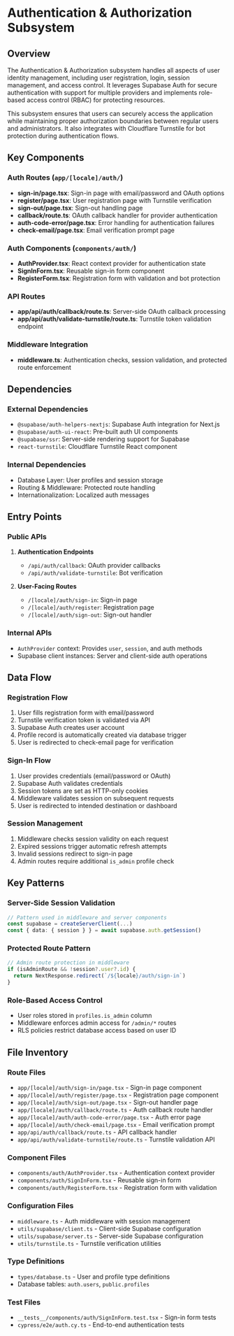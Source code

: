 # Authentication & Authorization Subsystem

## Overview

The Authentication & Authorization subsystem handles all aspects of user identity management, including user registration, login, session management, and access control. It leverages Supabase Auth for secure authentication with support for multiple providers and implements role-based access control (RBAC) for protecting resources.

This subsystem ensures that users can securely access the application while maintaining proper authorization boundaries between regular users and administrators. It also integrates with Cloudflare Turnstile for bot protection during authentication flows.

## Key Components

### Auth Routes (`app/[locale]/auth/`)
- **sign-in/page.tsx**: Sign-in page with email/password and OAuth options
- **register/page.tsx**: User registration page with Turnstile verification
- **sign-out/page.tsx**: Sign-out handling page
- **callback/route.ts**: OAuth callback handler for provider authentication
- **auth-code-error/page.tsx**: Error handling for authentication failures
- **check-email/page.tsx**: Email verification prompt page

### Auth Components (`components/auth/`)
- **AuthProvider.tsx**: React context provider for authentication state
- **SignInForm.tsx**: Reusable sign-in form component
- **RegisterForm.tsx**: Registration form with validation and bot protection

### API Routes
- **app/api/auth/callback/route.ts**: Server-side OAuth callback processing
- **app/api/auth/validate-turnstile/route.ts**: Turnstile token validation endpoint

### Middleware Integration
- **middleware.ts**: Authentication checks, session validation, and protected route enforcement

## Dependencies

### External Dependencies
- `@supabase/auth-helpers-nextjs`: Supabase Auth integration for Next.js
- `@supabase/auth-ui-react`: Pre-built auth UI components
- `@supabase/ssr`: Server-side rendering support for Supabase
- `react-turnstile`: Cloudflare Turnstile React component

### Internal Dependencies
- Database Layer: User profiles and session storage
- Routing & Middleware: Protected route handling
- Internationalization: Localized auth messages

## Entry Points

### Public APIs
1. **Authentication Endpoints**
   - `/api/auth/callback`: OAuth provider callbacks
   - `/api/auth/validate-turnstile`: Bot verification

2. **User-Facing Routes**
   - `/[locale]/auth/sign-in`: Sign-in page
   - `/[locale]/auth/register`: Registration page
   - `/[locale]/auth/sign-out`: Sign-out handler

### Internal APIs
- `AuthProvider` context: Provides `user`, `session`, and auth methods
- Supabase client instances: Server and client-side auth operations

## Data Flow

### Registration Flow
1. User fills registration form with email/password
2. Turnstile verification token is validated via API
3. Supabase Auth creates user account
4. Profile record is automatically created via database trigger
5. User is redirected to check-email page for verification

### Sign-In Flow
1. User provides credentials (email/password or OAuth)
2. Supabase Auth validates credentials
3. Session tokens are set as HTTP-only cookies
4. Middleware validates session on subsequent requests
5. User is redirected to intended destination or dashboard

### Session Management
1. Middleware checks session validity on each request
2. Expired sessions trigger automatic refresh attempts
3. Invalid sessions redirect to sign-in page
4. Admin routes require additional `is_admin` profile check

## Key Patterns

### Server-Side Session Validation
```typescript
// Pattern used in middleware and server components
const supabase = createServerClient(...)
const { data: { session } } = await supabase.auth.getSession()
```

### Protected Route Pattern
```typescript
// Admin route protection in middleware
if (isAdminRoute && !session?.user?.id) {
  return NextResponse.redirect(`/${locale}/auth/sign-in`)
}
```

### Role-Based Access Control
- User roles stored in `profiles.is_admin` column
- Middleware enforces admin access for `/admin/*` routes
- RLS policies restrict database access based on user ID

## File Inventory

### Route Files
- `app/[locale]/auth/sign-in/page.tsx` - Sign-in page component
- `app/[locale]/auth/register/page.tsx` - Registration page component
- `app/[locale]/auth/sign-out/page.tsx` - Sign-out handler page
- `app/[locale]/auth/callback/route.ts` - Auth callback route handler
- `app/[locale]/auth/auth-code-error/page.tsx` - Auth error page
- `app/[locale]/auth/check-email/page.tsx` - Email verification prompt
- `app/api/auth/callback/route.ts` - API callback handler
- `app/api/auth/validate-turnstile/route.ts` - Turnstile validation API

### Component Files
- `components/auth/AuthProvider.tsx` - Authentication context provider
- `components/auth/SignInForm.tsx` - Reusable sign-in form
- `components/auth/RegisterForm.tsx` - Registration form with validation

### Configuration Files
- `middleware.ts` - Auth middleware with session management
- `utils/supabase/client.ts` - Client-side Supabase configuration
- `utils/supabase/server.ts` - Server-side Supabase configuration
- `utils/turnstile.ts` - Turnstile verification utilities

### Type Definitions
- `types/database.ts` - User and profile type definitions
- Database tables: `auth.users`, `public.profiles`

### Test Files
- `__tests__/components/auth/SignInForm.test.tsx` - Sign-in form tests
- `cypress/e2e/auth.cy.ts` - End-to-end authentication tests